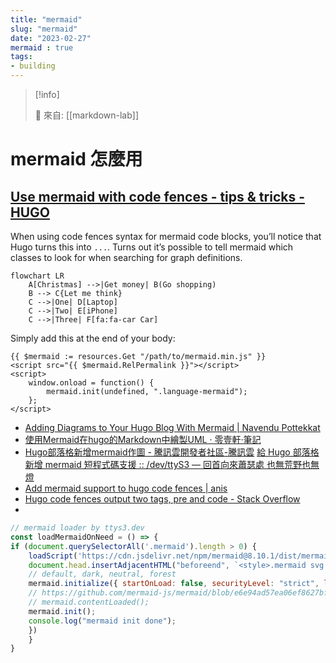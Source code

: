 ```yaml
---
title: "mermaid"
slug: "mermaid"
date: "2023-02-27"
mermaid : true
tags:
- building
---
```


> [!info]
>
> 🌱 來自: [[markdown-lab]]

# mermaid 怎麼用

## [Use mermaid with code fences - tips & tricks - HUGO](https://discourse.gohugo.io/t/use-mermaid-with-code-fences/17211)

When using code fences syntax for mermaid code blocks, you’ll notice that Hugo turns this into <code class="language-mermaid">...</code>. Turns out it’s possible to tell mermaid which classes to look for when searching for graph definitions.

```mermaid
flowchart LR
    A[Christmas] -->|Get money| B(Go shopping)
    B --> C{Let me think}
    C -->|One| D[Laptop]
    C -->|Two| E[iPhone]
    C -->|Three| F[fa:fa-car Car]
```

Simply add this at the end of your body:

```
{{ $mermaid := resources.Get "/path/to/mermaid.min.js" }}
<script src="{{ $mermaid.RelPermalink }}"></script>
<script>
    window.onload = function() {
        mermaid.init(undefined, ".language-mermaid");
    };
</script>
```

* [Adding Diagrams to Your Hugo Blog With Mermaid | Navendu Pottekkat](https://navendu.me/posts/adding-diagrams-to-your-hugo-blog-with-mermaid/)
* [使用Mermaid在hugo的Markdown中繪製UML · 零壹軒·筆記](https://note.qidong.name/2020/07/mermaid/)
* [Hugo部落格新增mermaid作圖 - 騰訊雲開發者社區-騰訊雲](https://cloud.tencent.com/developer/article/1944123)
[給 Hugo 部落格新增 mermaid 短程式碼支援 :: /dev/ttyS3 — 回首向來蕭瑟處 也無荒野也無燈](https://ttys3.dev/post/add-mermaid-shortcode-to-hugo/)
* [Add mermaid support to hugo code fences | anis](https://anis.se/posts/add-mermaidjs-support-to-hugo/)
* [Hugo code fences output two tags, pre and code - Stack Overflow](https://stackoverflow.com/questions/71123903/hugo-code-fences-output-two-tags-pre-and-code)
*

```js
// mermaid loader by ttys3.dev
const loadMermaidOnNeed = () => {
if (document.querySelectorAll('.mermaid').length > 0) {
	loadScript('https://cdn.jsdelivr.net/npm/mermaid@8.10.1/dist/mermaid.min.js', () => {
	document.head.insertAdjacentHTML("beforeend", `<style>.mermaid svg { background-color: #dadcd8 !important; }</style>`);
	// default, dark, neutral, forest
	mermaid.initialize({ startOnLoad: false, securityLevel: "strict", logLevel: 1, theme: "neutral" });
	// https://github.com/mermaid-js/mermaid/blob/e6e94ad57ea06ef8627bf91ddfbd88f5082952bf/src/mermaid.js#L153
	// mermaid.contentLoaded();
	mermaid.init();
	console.log("mermaid init done");
	})
	}
}
```
